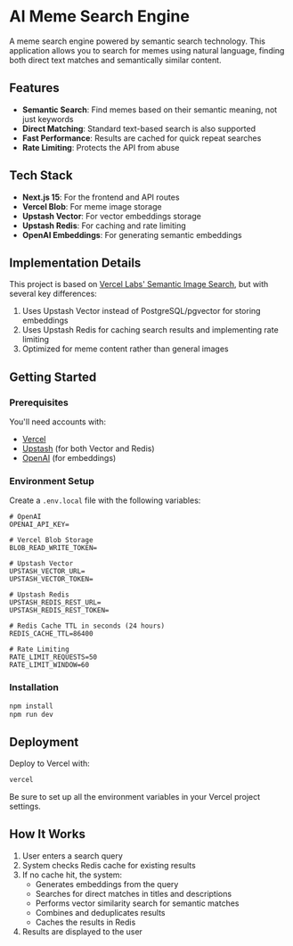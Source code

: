 # AI Meme Search Engine

A meme search engine powered by semantic search technology. This application allows you to search for memes using natural language, finding both direct text matches and semantically similar content.

## Features

- **Semantic Search**: Find memes based on their semantic meaning, not just keywords
- **Direct Matching**: Standard text-based search is also supported
- **Fast Performance**: Results are cached for quick repeat searches
- **Rate Limiting**: Protects the API from abuse

## Tech Stack

- **Next.js 15**: For the frontend and API routes
- **Vercel Blob**: For meme image storage
- **Upstash Vector**: For vector embeddings storage
- **Upstash Redis**: For caching and rate limiting
- **OpenAI Embeddings**: For generating semantic embeddings

## Implementation Details

This project is based on [Vercel Labs' Semantic Image Search](https://github.com/vercel-labs/semantic-image-search), but with several key differences:

1. Uses Upstash Vector instead of PostgreSQL/pgvector for storing embeddings
2. Uses Upstash Redis for caching search results and implementing rate limiting
3. Optimized for meme content rather than general images

## Getting Started

### Prerequisites

You'll need accounts with:
- [Vercel](https://vercel.com)
- [Upstash](https://upstash.com) (for both Vector and Redis)
- [OpenAI](https://openai.com) (for embeddings)

### Environment Setup

Create a `.env.local` file with the following variables:

```
# OpenAI
OPENAI_API_KEY=

# Vercel Blob Storage
BLOB_READ_WRITE_TOKEN=

# Upstash Vector
UPSTASH_VECTOR_URL=
UPSTASH_VECTOR_TOKEN=

# Upstash Redis
UPSTASH_REDIS_REST_URL=
UPSTASH_REDIS_REST_TOKEN=

# Redis Cache TTL in seconds (24 hours)
REDIS_CACHE_TTL=86400

# Rate Limiting
RATE_LIMIT_REQUESTS=50
RATE_LIMIT_WINDOW=60
```

### Installation

```bash
npm install
npm run dev
```

## Deployment

Deploy to Vercel with:

```bash
vercel
```

Be sure to set up all the environment variables in your Vercel project settings.

## How It Works

1. User enters a search query
2. System checks Redis cache for existing results
3. If no cache hit, the system:
   - Generates embeddings from the query
   - Searches for direct matches in titles and descriptions
   - Performs vector similarity search for semantic matches
   - Combines and deduplicates results
   - Caches the results in Redis
4. Results are displayed to the user
